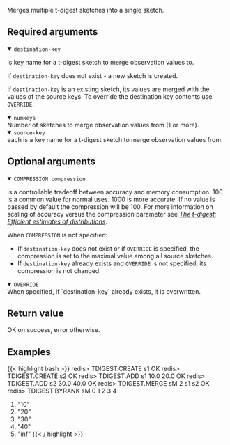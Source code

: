 Merges multiple t-digest sketches into a single sketch.

## Required arguments
<details open><summary><code>destination-key</code></summary>

is key name for a t-digest sketch to merge observation values to.

If `destination-key` does not exist - a new sketch is created.

If `destination-key` is an existing sketch, its values are merged with the values of the source keys. To override the destination key contents use `OVERRIDE`.
</details>

<details open><summary><code>numkeys</code></summary>
Number of sketches to merge observation values from (1 or more).
</details>

<details open><summary><code>source-key</code></summary>
each is a key name for a t-digest sketch to merge observation values from.
</details>

## Optional arguments

<details open><summary><code>COMPRESSION compression</code></summary>
  
is a controllable tradeoff between accuracy and memory consumption. 100 is a common value for normal uses. 1000 is more accurate. If no value is passed by default the compression will be 100. For more information on scaling of accuracy versus the compression parameter see [_The t-digest: Efficient estimates of distributions_](https://www.sciencedirect.com/science/article/pii/S2665963820300403).
  
When `COMPRESSION` is not specified:
- If `destination-key` does not exist or if `OVERRIDE` is specified, the compression is set to the maximal value among all source sketches.
- If `destination-key` already exists and `OVERRIDE` is not specified, its compression is not changed.

</details>

<details open><summary><code>OVERRIDE</code></summary>
When specified, if `destination-key` already exists, it is overwritten.
</details>

## Return value

OK on success, error otherwise.

## Examples
{{< highlight bash >}}
redis> TDIGEST.CREATE s1
OK
redis> TDIGEST.CREATE s2
OK
redis> TDIGEST.ADD s1 10.0 20.0
OK
redis> TDIGEST.ADD s2 30.0 40.0
OK
redis> TDIGEST.MERGE sM 2 s1 s2
OK
redis> TDIGEST.BYRANK sM 0 1 2 3 4
1) "10"
2) "20"
3) "30"
4) "40"
5) "inf"
{{< / highlight >}}
